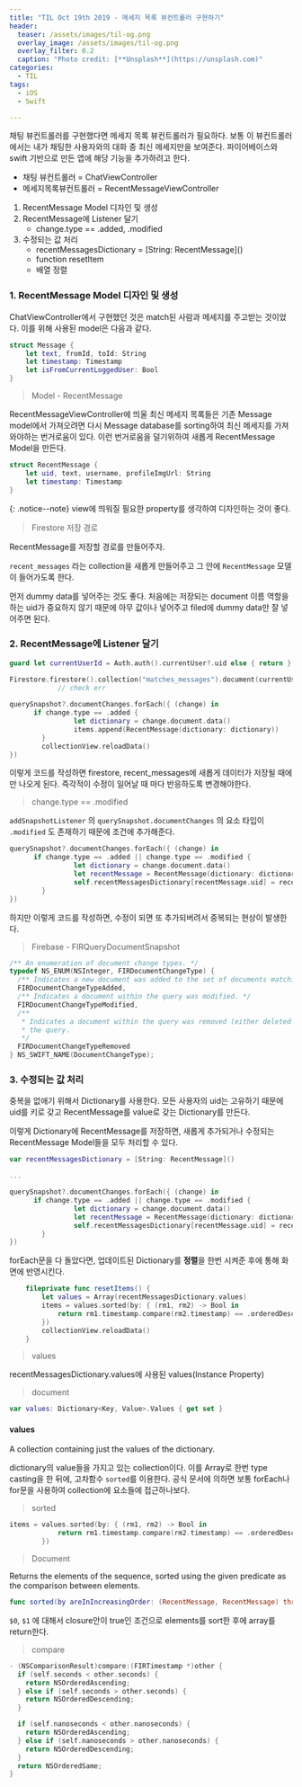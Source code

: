 ```yaml
---
title: "TIL Oct 19th 2019 - 메세지 목록 뷰컨트롤러 구현하기"
header:
  teaser: /assets/images/til-og.png
  overlay_image: /assets/images/til-og.png
  overlay_filter: 0.2
  caption: "Photo credit: [**Unsplash**](https://unsplash.com)"
categories:
  - TIL
tags:
  - iOS
  - Swift

---
```




채팅 뷰컨트롤러를 구현했다면 메세지 목록 뷰컨트롤러가 필요하다. 보통 이 뷰컨트롤러에서는 내가 채팅한 사용자와의 대화 중 최신 메세지만을 보여준다. 파이어베이스와 swift 기반으로 만든 앱에 해당 기능을 추가하려고 한다.

- 채팅 뷰컨트롤러 = ChatViewController
- 메세지목록뷰컨트롤러 = RecentMessageViewController



1. RecentMessage Model 디자인 및 생성
3. RecentMessage에 Listener 달기
   - change.type == .added,  .modified
3. 수정되는 값 처리
   - recentMessagesDictionary = \[String: RecentMessage]()
   - function resetItem
   - 배열 정렬



### 1. RecentMessage Model 디자인 및 생성

ChatViewController에서 구현했던 것은 match된 사람과 메세지를 주고받는 것이었다. 이를 위해 사용된 model은 다음과 같다.

```swift
struct Message {
    let text, fromId, toId: String
    let timestamp: Timestamp
    let isFromCurrentLoggedUser: Bool
}
```



> Model - RecentMessage

RecentMessageViewController에 띄울 최신 메세지 목록들은 기존 Message model에서 가져오려면 다시 Message database를 sorting하여 최신 메세지를 가져와야하는 번거로움이 있다. 이런 번거로움을 덜기위하여 새롭게 RecentMessage Model을 만든다.

```swift
struct RecentMessage {
    let uid, text, username, profileImgUrl: String
    let timestamp: Timestamp
}
```



{: .notice--note}
view에 띄워질 필요한 property를 생각하여 디자인하는 것이 좋다.



> Firestore 저장 경로

RecentMessage를 저장할 경로를 만들어주자.

`recent_messages` 라는 collection을 새롭게 만들어주고 그 안에 `RecentMessage` 모델이 들어가도록 한다.

먼저 dummy data를 넣어주는 것도 좋다. 처음에는 저장되는 document 이름 역할을 하는 uid가 중요하지 않기 때문에 아무 값이나 넣어주고 filed에 dummy data만 잘 넣어주면 된다.



### 2. RecentMessage에 Listener 달기

```swift
guard let currentUserId = Auth.auth().currentUser?.uid else { return }

Firestore.firestore().collection("matches_messages").document(currentUserId).collection("recent_messages").addSnapshotListener { (querySnapshot, err) in
            // check err
            
querySnapshot?.documentChanges.forEach({ (change) in
	  if change.type == .added {
				let dictionary = change.document.data()
				items.append(RecentMessage(dictionary: dictionary))
		}
		collectionView.reloadData()
})
```

이렇게 코드를 작성하면 firestore, recent_messages에 새롭게 데이터가 저장될 때에만 나오게 된다. 즉각적이 수정이 일어날 때 마다 반응하도록 변경해야한다.



> change.type == .modified

`addSnapshotListener` 의 `querySnapshot.documentChanges` 의 요소 타입이 `.modified` 도 존재하기 때문에 조건에 추가해준다.

```swift
querySnapshot?.documentChanges.forEach({ (change) in
	  if change.type == .added || change.type == .modified {
				let dictionary = change.document.data()
				let recentMessage = RecentMessage(dictionary: dictionary)
				self.recentMessagesDictionary[recentMessage.uid] = recentMessage
		}
})
```

하지만 이렇게 코드를 작성하면, 수정이 되면 또 추가되버려서 중복되는 현상이 발생한다.



> Firebase - FIRQueryDocumentSnapshot

```c++
/** An enumeration of document change types. */
typedef NS_ENUM(NSInteger, FIRDocumentChangeType) {
  /** Indicates a new document was added to the set of documents matching the query. */
  FIRDocumentChangeTypeAdded,
  /** Indicates a document within the query was modified. */
  FIRDocumentChangeTypeModified,
  /**
   * Indicates a document within the query was removed (either deleted or no longer matches
   * the query.
   */
  FIRDocumentChangeTypeRemoved
} NS_SWIFT_NAME(DocumentChangeType);
```



### 3. 수정되는 값 처리

중복을 없애기 위해서 Dictionary를 사용한다. 모든 사용자의 uid는 고유하기 때문에 uid를 키로 갖고 RecentMessage를 value로 갖는 Dictionary를 만든다.

이렇게 Dictionary에 RecentMessage를 저장하면, 새롭게 추가되거나 수정되는 RecentMessage Model들을 모두 처리할 수 있다.

```swift
var recentMessagesDictionary = [String: RecentMessage]()

...

querySnapshot?.documentChanges.forEach({ (change) in
	  if change.type == .added || change.type == .modified {
				let dictionary = change.document.data()
				let recentMessage = RecentMessage(dictionary: dictionary)
				self.recentMessagesDictionary[recentMessage.uid] = recentMessage
		}
})
```



forEach문을 다 돌았다면, 업데이트된 Dictionary를 **정렬**을 한번 시켜준 후에 통해 화면에 반영시킨다.

```swift
    fileprivate func resetItems() {
        let values = Array(recentMessagesDictionary.values)
        items = values.sorted(by: { (rm1, rm2) -> Bool in
            return rm1.timestamp.compare(rm2.timestamp) == .orderedDescending
        })
        collectionView.reloadData()
    }
```



> values

recentMessagesDictionary.values에 사용된 values(Instance Property)



> document

```swift
var values: Dictionary<Key, Value>.Values { get set }
```



#### values

A collection containing just the values of the dictionary. 

dictionary의 value들을 가지고 있는 collection이다. 이를 Array로 한번 type casting을 한 뒤에, 고차함수 `sorted`를 이용한다. 공식 문서에 의하면 보통 forEach나 for문을 사용하여 collection에 요소들에 접근하나보다.



> sorted

```swift
items = values.sorted(by: { (rm1, rm2) -> Bool in
            return rm1.timestamp.compare(rm2.timestamp) == .orderedDescending
        })
```



> Document

Returns the elements of the sequence, sorted using the given predicate as the comparison between elements.

```swift
func sorted(by areInIncreasingOrder: (RecentMessage, RecentMessage) throws -> Bool) rethrows -> [RecentMessage]
```

`$0`, `$1` 에 대해서 closure안이 true인 조건으로 elements를 sort한 후에 array를 return한다.



> compare

```c++
- (NSComparisonResult)compare:(FIRTimestamp *)other {
  if (self.seconds < other.seconds) {
    return NSOrderedAscending;
  } else if (self.seconds > other.seconds) {
    return NSOrderedDescending;
  }

  if (self.nanoseconds < other.nanoseconds) {
    return NSOrderedAscending;
  } else if (self.nanoseconds > other.nanoseconds) {
    return NSOrderedDescending;
  }
  return NSOrderedSame;
}
```

